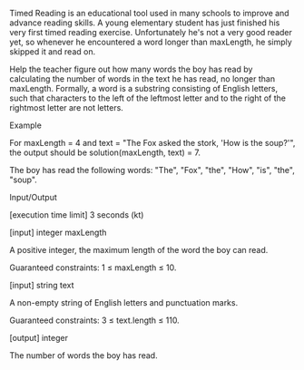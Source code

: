 Timed Reading is an educational tool used in many schools to improve and advance reading skills. A young elementary student has just finished his very first timed reading exercise. Unfortunately he's not a very good reader yet, so whenever he encountered a word longer than maxLength, he simply skipped it and read on.

Help the teacher figure out how many words the boy has read by calculating the number of words in the text he has read, no longer than maxLength.
Formally, a word is a substring consisting of English letters, such that characters to the left of the leftmost letter and to the right of the rightmost letter are not letters.

Example

For maxLength = 4 and
text = "The Fox asked the stork, 'How is the soup?'",
the output should be
solution(maxLength, text) = 7.

The boy has read the following words: "The", "Fox", "the", "How", "is", "the", "soup".

Input/Output

[execution time limit] 3 seconds (kt)

[input] integer maxLength

A positive integer, the maximum length of the word the boy can read.

Guaranteed constraints:
1 ≤ maxLength ≤ 10.

[input] string text

A non-empty string of English letters and punctuation marks.

Guaranteed constraints:
3 ≤ text.length ≤ 110.

[output] integer

The number of words the boy has read.